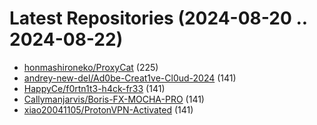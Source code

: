 # Latest Repositories (2024-08-20 .. 2024-08-22)

- [honmashironeko/ProxyCat](https://github.com/honmashironeko/ProxyCat) (225)
- [andrey-new-del/Ad0be-Creat1ve-Cl0ud-2024](https://github.com/andrey-new-del/Ad0be-Creat1ve-Cl0ud-2024) (141)
- [HappyCe/f0rtn1t3-h4ck-fr33](https://github.com/HappyCe/f0rtn1t3-h4ck-fr33) (141)
- [Callymanjarvis/Boris-FX-MOCHA-PRO](https://github.com/Callymanjarvis/Boris-FX-MOCHA-PRO) (141)
- [xiao20041105/ProtonVPN-Activated](https://github.com/xiao20041105/ProtonVPN-Activated) (141)
